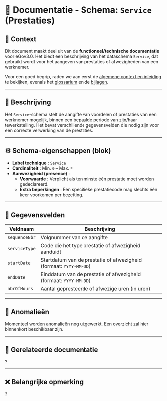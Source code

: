 # 📄 Documentatie - Schema: `Service` (Prestaties)

## 📘 Context

Dit document maakt deel uit van de **functioneel/technische documentatie** voor eGov3.0. Het biedt een beschrijving van het dataschema `Service`, dat gebruikt wordt voor het aangeven van prestaties of afwezigheden van een werknemer.

Voor een goed begrip, raden we aan eerst de [algemene context en inleiding](../README.md) te bekijken, evenals het [glossarium](./glossarium.md) en de [bijlagen](./annexes.md).

---

## 🧾 Beschrijving

Het `Service`-schema stelt de aangifte van voordelen of prestaties van een werknemer mogelijk, binnen een bepaalde periode van zijn/haar tewerkstelling. Het bevat verschillende gegevensvelden die nodig zijn voor een correcte verwerking van de prestaties.

---

## ⚙️ Schema-eigenschappen (blok)

- **Label technique** : `Service`
- **Cardinaliteit** : Min. `0` – Max. `*`
- **Aanwezigheid (presence)** :
  - **Voorwaarde** : Verplicht als ten minste één prestatie moet worden gedeclareerd.
  - **Extra beperkingen** : Een specifieke prestatiecode mag slechts één keer voorkomen per bezetting.

---

## 📑 Gegevensvelden

| **Veldnaam**     | **Beschrijving**                                          |
|------------------|-----------------------------------------------------------|
| `sequenceNbr`    | Volgnummer van de aangifte                               |
| `serviceType`    | Code die het type prestatie of afwezigheid aanduidt      |
| `startDate`      | Startdatum van de prestatie of afwezigheid (formaat: `YYYY-MM-DD`) |
| `endDate`        | Einddatum van de prestatie of afwezigheid (formaat: `YYYY-MM-DD`) |
| `nbrOfHours`     | Aantal gepresteerde of afwezige uren (in uren)           |


---

## 🧪 Anomalieën

Momenteel worden anomalieën nog uitgewerkt. Een overzicht zal hier binnenkort beschikbaar zijn.

---

## 📎 Gerelateerde documentatie

?

---

## ❌ Belangrijke opmerking

?
